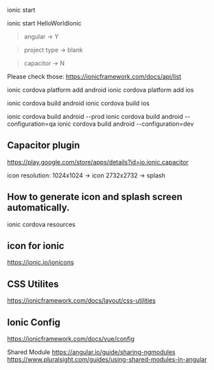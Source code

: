ionic start <projct-name>


ionic start HelloWorldIonic

> angular -> Y

> project type -> blank

> capacitor -> N


Please check those:
https://ionicframework.com/docs/api/list


ionic cordova platform add android
ionic cordova platform add ios

ionic cordova build android
ionic cordova build ios

ionic cordova build android --prod
ionic cordova build android --configuration=qa
ionic cordova build android --configuration=dev


Capacitor plugin
----------------
https://play.google.com/store/apps/details?id=io.ionic.capacitor


icon resolution:
1024x1024 -> icon
2732x2732 -> splash

How to generate icon and splash screen automatically.
-----------------------
ionic cordova resources



icon for ionic
--------------
https://ionic.io/ionicons


CSS Utilites
------------
https://ionicframework.com/docs/layout/css-utilities


Ionic Config
-----------
https://ionicframework.com/docs/vue/config



Shared Module
https://angular.io/guide/sharing-ngmodules
https://www.pluralsight.com/guides/using-shared-modules-in-angular